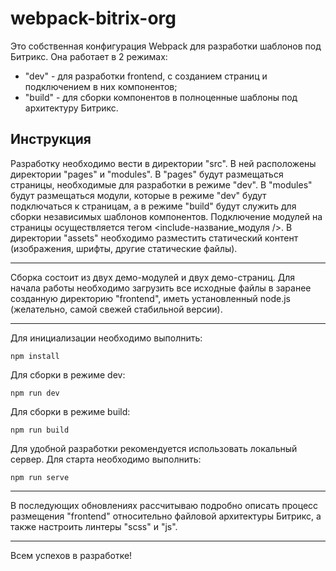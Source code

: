 # webpack-bitrix-org

Это собственная конфигурация Webpack для разработки шаблонов под Битрикс.
Она работает в 2 режимах: 
- "dev" - для разработки frontend, с созданием страниц и подключением в них компонентов;
- "build" - для сборки компонентов в полноценные шаблоны под архитектуру Битрикс.

## Инструкция

Разработку необходимо вести в директории "src". В ней расположены директории "pages" и "modules".
В "pages" будут размещаться страницы, необходимые для разработки в режиме "dev".
В "modules" будут размещаться модули, которые в режиме "dev" будут подключаться к страницам, а в режиме "build" будут
служить для сборки независимых шаблонов компонентов.
Подключение модулей на страницы осуществляется тегом <include-название_модуля />.
В директории "assets" необходимо разместить статический контент (изображения, шрифты, другие статические файлы). 

---

Сборка состоит из двух демо-модулей и двух демо-страниц. Для начала работы необходимо загрузить все исходные файлы
в заранее созданную директорию "frontend", иметь установленный node.js (желательно, самой свежей стабильной версии).

---

Для инициализации необходимо выполнить:

`npm install`

Для сборки в режиме dev:

`npm run dev`

Для сборки в режиме build:

`npm run build`

Для удобной разработки рекомендуется использовать локальный сервер. Для старта необходимо выполнить:

`npm run serve`

---

В последующих обновлениях рассчитываю подробно описать процесс размещения "frontend" относительно 
файловой архитектуры Битрикс, а также настроить линтеры "scss" и "js".

---

Всем успехов в разработке!


